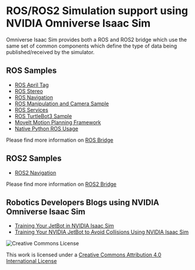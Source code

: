 # ROS/ROS2 Simulation support using NVIDIA Omniverse Isaac Sim 

Omniverse Isaac Sim provides both a ROS and ROS2 bridge which use the same set of common components which define the type of data being published/received by the simulator.

## ROS Samples

- [ROS April Tag](https://docs.omniverse.nvidia.com/app_isaacsim/app_isaacsim/sample_ros_apriltag.html)</br>
- [ROS Stereo](https://docs.omniverse.nvidia.com/app_isaacsim/app_isaacsim/sample_ros_stereo.html)</br>
- [ROS Navigation](https://docs.omniverse.nvidia.com/app_isaacsim/app_isaacsim/sample_ros_nav.html)</br>
- [ROS Manipulation and Camera Sample](https://docs.omniverse.nvidia.com/app_isaacsim/app_isaacsim/sample_ros_manipulation.html)</br>
- [ROS Services](https://docs.omniverse.nvidia.com/app_isaacsim/app_isaacsim/sample_ros_service.html)</br>
- [ROS TurtleBot3 Sample](https://docs.omniverse.nvidia.com/app_isaacsim/app_isaacsim/sample_ros_turtlebot.html)</br>
- [MoveIt Motion Planning Framework](https://docs.omniverse.nvidia.com/app_isaacsim/app_isaacsim/sample_ros_moveit.html)</br>
- [Native Python ROS Usage](https://docs.omniverse.nvidia.com/app_isaacsim/app_isaacsim/sample_python_ros.html)</br>



Please find more information on [ROS Bridge](https://docs.omniverse.nvidia.com/app_isaacsim/app_isaacsim/ext_omni_isaac_ros_bridge.html#ros-bridge)


## ROS2 Samples 

- [ROS2 Navigation](https://docs.omniverse.nvidia.com/app_isaacsim/app_isaacsim/sample_ros2_nav.html)

Please find more information on [ROS2 Bridge](https://docs.omniverse.nvidia.com/app_isaacsim/app_isaacsim/ext_omni_isaac_ros_bridge.html#ros2-bridge)


## Robotics Developers Blogs using NVIDIA Omniverse Isaac Sim

- [Training Your JetBot in NVIDIA Isaac Sim](https://developer.nvidia.com/blog/training-your-jetbot-in-isaac-sim/)</br>
- [Training Your NVIDIA JetBot to Avoid Collisions Using NVIDIA Isaac Sim](https://developer.nvidia.com/blog/training-your-nvidia-jetbot-to-avoid-collisions-using-nvidia-isaac-sim/)



![Creative Commons License](https://i.creativecommons.org/l/by/4.0/88x31.png)

This work is licensed under a [Creative Commons Attribution 4.0 International License](http://creativecommons.org/licenses/by/4.0/)
